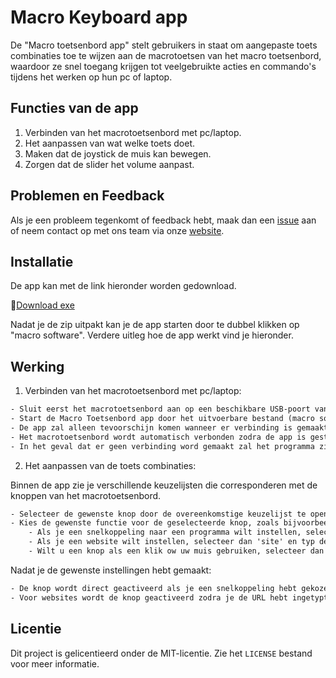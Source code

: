
# Macro Keyboard app

De "Macro toetsenbord app" stelt gebruikers in staat om aangepaste toets combinaties toe te wijzen aan de macrotoetsen van het macro toetsenbord, waardoor ze snel toegang krijgen tot veelgebruikte acties en commando's tijdens het werken op hun pc of laptop.


## Functies van de app
1. Verbinden van het macrotoetsenbord met pc/laptop.
2. Het aanpassen van wat welke toets doet.
3. Maken dat de joystick de muis kan bewegen.
4. Zorgen dat de slider het volume aanpast.
## Problemen en Feedback

Als je een probleem tegenkomt of feedback hebt, maak dan een [issue](https://github.com/VIVES-ELICT-PROJECTS-23-24/P3Macrotoetsenbord/issues) aan of neem contact op met ons team via onze [website](https://macro-toetsenbord-b7e70.web.app/).
## Installatie

De app kan met de link hieronder worden gedownload.

🔗[Download exe](https://github.com/VIVES-ELICT-PROJECTS-23-24/P3Macrotoetsenbord/raw/master/Macro%20Keyboard%20software.zip)

Nadat je de zip uitpakt kan je de app starten door te dubbel klikken op "macro software".
Verdere uitleg hoe de app werkt vind je hieronder.
## Werking

1. Verbinden van het macrotoetsenbord met pc/laptop:
```1
- Sluit eerst het macrotoetsenbord aan op een beschikbare USB-poort van je pc op laptop.
- Start de Macro Toetsenbord app door het uitvoerbare bestand (macro software) te openen.
- De app zal alleen tevoorschijn komen wanneer er verbinding is gemaakt. 
- Het macrotoetsenbord wordt automatisch verbonden zodra de app is gestart.
- In het geval dat er geen verbinding word gemaakt zal het programma zichzelf sluiten na tien seconden.
```
2. Het aanpassen van de toets combinaties:

Binnen de app zie je verschillende keuzelijsten die corresponderen met de knoppen van het macrotoetsenbord.
```2
- Selecteer de gewenste knop door de overeenkomstige keuzelijst te openen.
- Kies de gewenste functie voor de geselecteerde knop, zoals bijvoorbeeld 'word' of 'site'.
    - Als je een snelkoppeling naar een programma wilt instellen, selecteer dan het juiste programma.
    - Als je een website wilt instellen, selecteer dan 'site' en typ de URL van de gewenste website in het tekstveld.
    - Wilt u een knop als een klik ow uw muis gebruiken, selecteer dan "links klik" of "rechts klik".
```
Nadat je de gewenste instellingen hebt gemaakt:

```3
- De knop wordt direct geactiveerd als je een snelkoppeling hebt gekozen.
- Voor websites wordt de knop geactiveerd zodra je de URL hebt ingetypt. Je kunt nu de knop gebruiken om direct naar die website te navigeren.
```

## Licentie

Dit project is gelicentieerd onder de MIT-licentie. Zie het `LICENSE` bestand voor meer informatie.

